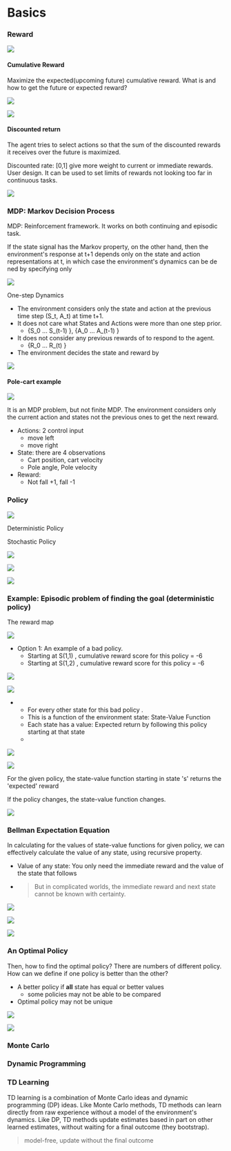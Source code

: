 # Basics

### Reward

![](../.gitbook/assets/image%20%28108%29.png)

#### Cumulative Reward

Maximize the expected\(upcoming future\) cumulative reward. What is and how to get the future or expected reward?

![](../.gitbook/assets/image%20%28114%29.png)

![](../.gitbook/assets/image%20%2895%29.png)

#### Discounted return

The agent tries to select actions so that the sum of the discounted rewards it receives over the future is maximized.

Discounted rate: \[0,1\] give more weight to current or immediate rewards.  User design. It can be used to set limits of rewards not looking too far in continuous tasks.

![](../.gitbook/assets/image%20%2896%29.png)

### MDP: Markov Decision Process

MDP: Reinforcement framework. It works on both continuing and episodic task.

If the state signal has the Markov property, on the other hand, then the environment's response at t+1 depends only on the state and action representations at t, in which case the environment's dynamics can be de ned by specifying only

![](../.gitbook/assets/image%20%28121%29.png)

One-step Dynamics

* The environment considers only the state and action at the previous time step \(S\_t, A\_t\) at time t+1. 
* It does not care what States and  Actions were more than one step prior.  
  * {S\_0 ... S\_\(t-1\) },  {A\_0 ... A\_\(t-1\) }
* It does not consider any previous rewards of  to respond to the agent.
  *  {R\_0 ... R\_\(t\) }
* The environment decides the state and reward by

![](../.gitbook/assets/image%20%28106%29.png)

#### Pole-cart example

![](../.gitbook/assets/image%20%28102%29.png)

It is an MDP problem, but not finite MDP.  The  environment considers only the current action and states not the previous ones to get the next reward.

* Actions: 2 control input
  * move left
  * move right
* State: there are  4 observations
  * Cart position, cart velocity
  * Pole angle, Pole velocity
* Reward: 
  * Not fall +1,  fall -1

### Policy

![](../.gitbook/assets/image%20%28101%29.png)

Deterministic Policy

Stochastic Policy

![](../.gitbook/assets/image%20%28104%29.png)

![](../.gitbook/assets/image%20%28103%29.png)

![](../.gitbook/assets/image%20%28109%29.png)

### Example: Episodic problem of finding the goal \(deterministic policy\)

The reward map

![](../.gitbook/assets/image%20%28119%29.png)

* Option 1:  An example of a bad policy. 
  * Starting at S\(1,1\) ,  cumulative reward score for this policy = -6
  * Starting at S\(1,2\) ,  cumulative reward score for this policy = -6

![](../.gitbook/assets/image%20%28115%29.png)

![](../.gitbook/assets/image%20%28116%29.png)

* * For every other state for this bad policy . 
  * This is a function of the environment state:  State-Value Function
  * Each state has a value: Expected return by following this policy starting at that state
  * 

![](../.gitbook/assets/image%20%2897%29.png)

![](../.gitbook/assets/image%20%2899%29.png)

For the given policy, the state-value function starting in state 's' returns the 'expected' reward

If the policy changes, the state-value function changes.

![](../.gitbook/assets/image%20%28100%29.png)

### Bellman Expectation Equation

In calculating for the values of state-value functions for given policy, we can effectively calculate the value  of any state,  using recursive property.

* Value of any state:  You only need the immediate reward and the value of the state that follows 
* > But in complicated worlds, the immediate reward and next state cannot be known with certainty.

![](../.gitbook/assets/image%20%28113%29.png)

![](../.gitbook/assets/image%20%28118%29.png)

![](../.gitbook/assets/image%20%28122%29.png)

### An Optimal Policy

Then, how to find the optimal policy? There are numbers of different policy. How can we define  if one policy is better than the other? 

* A better policy if **all** state has equal or better values
  * some policies may not be able to be compared
* Optimal policy may not be unique

![](../.gitbook/assets/image%20%28112%29.png)

![](../.gitbook/assets/image%20%28110%29.png)

### Monte Carlo

### Dynamic Programming

### TD Learning

TD learning is a combination of Monte Carlo ideas and dynamic programming \(DP\) ideas. Like Monte Carlo methods, TD methods can learn directly from raw experience without a model of the environment's dynamics. Like DP, TD methods update estimates based in part on other learned estimates, without waiting for a final outcome \(they bootstrap\).

> model-free, update without the final outcome



